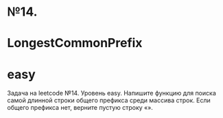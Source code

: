 # №14. 
# LongestCommonPrefix
# easy
Задача на leetcode №14. 
Уровень easy.
Напишите функцию для поиска самой длинной строки общего префикса среди массива строк.
Если общего префикса нет, верните пустую строку «».

